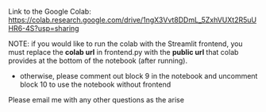 Link to the Google Colab: https://colab.research.google.com/drive/1ngX3Vvt8DDmL_5ZxhVUXt2R5uUHR6-4S?usp=sharing

NOTE: if you would like to run the colab with the Streamlit frontend, you must replace the **colab url** in frontend.py with the **public url** that colab provides at the bottom of the notebook (after running). 
- otherwise, please comment out block 9 in the notebook and uncomment block 10 to use the notebook without frontend

Please email me with any other questions as the arise
